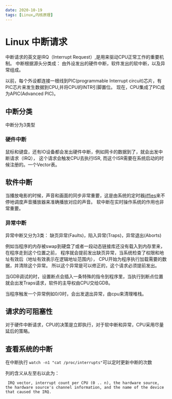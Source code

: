 ```yaml
---
date: 2020-10-19
tags: [Linux,内核原理]
---
```


# Linux 中断请求

中断请求的英文是IRQ（Interrupt Request）,是用来驱动CPU正常工作的重要机制。 中断根据源头分类成：
由外设发出的硬件中断，软件发出的软中断，以及异常组成。

以前，每个外设都连接一根线到PIC(programmable Interrupt circuit)芯片，有PIC芯片来发生数据到CPU,并将CPU的INTR引脚置位。
现在，CPU集成了PIC成为APIC(Advanced PIC)。

## 中断分类
中断分为3类型

### 硬件中断
鼠标和键盘，还有IO设备都会发出硬件中断，例如网卡的数据到了，就会出发中断请求（IRQ），
这个请求会触发CPU去执行ISR, 而这个ISR需要在系统启动的时候注册的。一个Vector表。

## 软件中断
当播放电影的时候，声音和画面的同步非常重要，这是由系统的定时器[jiffies](https://elinux.org/Kernel_Timer_Systems)来不停地调度声音播放器来准确播放对应的声音。
软中断在实时操作系统的作用也非常重要。

### 异常中断

异常中断又分为3类： 缺页异常(Faults)，陷入异常(Traps)，异常退出(Aborts)

例如当程序的内存被swap到硬盘了或者一段动态链接库还没有载入到内存里来，在程序走到这个位置之前，
程序就会提前发出缺页异常，当系统检查了权限和地址有效后（地址有效表示在逻辑地址范围内），
CPU开始为程序执行加载需要的数据，并清除这个异常。 所以这个异常是可以修正的，这个请求必须提前发出。

当GDB调试的时，设置断点会插入一条特殊的指令到程序里，当执行到断点位置就会出发Traps请求，软件的主导权由CPU交给GDB。

当程序触发一个异常例如0/0时，会出发退出异常，由cpu来清理堆栈。


## 请求的可阻塞性

对于硬件中断请求，CPU的决策是立即执行，对于软中断和异常，CPU采用尽量延后的策略。

## 查看系统的中断 

在中断执行 `watch -n1 "cat /proc/interrupts"`可以定时更新中断的次数

列的含义从左至右以此为：
```
 IRQ vector, interrupt count per CPU (0 .. n), the hardware source, the hardware source's channel information, and the name of the device that caused the IRQ.
```


